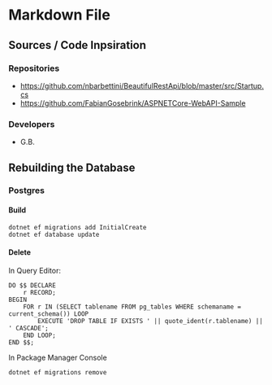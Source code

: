 ﻿# Markdown File

## Sources / Code Inpsiration

### Repositories

- https://github.com/nbarbettini/BeautifulRestApi/blob/master/src/Startup.cs
- https://github.com/FabianGosebrink/ASPNETCore-WebAPI-Sample

### Developers

- G.B.

## Rebuilding the Database

### Postgres

#### Build
```
dotnet ef migrations add InitialCreate
dotnet ef database update

```
#### Delete
In Query Editor:
```
DO $$ DECLARE
    r RECORD;
BEGIN
    FOR r IN (SELECT tablename FROM pg_tables WHERE schemaname = current_schema()) LOOP
        EXECUTE 'DROP TABLE IF EXISTS ' || quote_ident(r.tablename) || ' CASCADE';
    END LOOP;
END $$;

```
In Package Manager Console
```
dotnet ef migrations remove
```